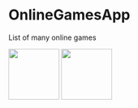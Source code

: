 # OnlineGamesApp
List of many online games


<p float="left">
  <img src="https://github.com/salvator627/OnlineGamesApp/assets/57354073/a7f90978-24be-4c0b-bddd-d6c42ba90b6a)https://github.com/salvator627/OnlineGamesApp/assets/57354073/a7f90978-24be-4c0b-bddd-d6c42ba90b6a" width="100" />
  <img src="https://github.com/salvator627/OnlineGamesApp/assets/57354073/a7f90978-24be-4c0b-bddd-d6c42ba90b6a)https://github.com/salvator627/OnlineGamesApp/assets/57354073/a7f90978-24be-4c0b-bddd-d6c42ba90b6a" width="100" /> 
</p>


